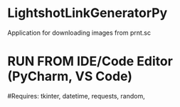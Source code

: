 # LightshotLinkGeneratorPy
 Application for downloading images from prnt.sc

# RUN FROM IDE/Code Editor (PyCharm, VS Code)

#Requires:
				tkinter, 
    datetime, 
    requests, 
    random, 
